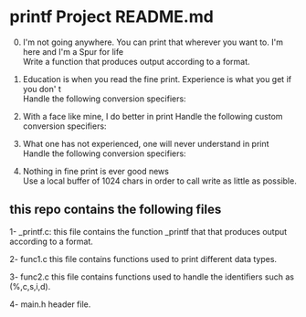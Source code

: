 # printf Project README.md

0. I'm not going anywhere. You can print that wherever you want to. I'm here and I'm
 a Spur for life                                                                    
Write a function that produces output according to a format.    

1. Education is when you read the fine print. Experience is what you get if you don'
t                                                                                   
Handle the following conversion specifiers:

2. With a face like mine, I do better in print                                      Handle the following custom conversion specifiers:

3. What one has not experienced, one will never understand in print                 
Handle the following conversion specifiers: 

4. Nothing in fine print is ever good news                                          
Use a local buffer of 1024 chars in order to call write as little as possible.

## this repo contains the following files

1- _printf.c:
    this file contains the function _printf that that produces output according to a format.

2- func1.c
    this file contains functions used to print different data types.

3- func2.c
    this file contains functions used to handle the identifiers such as (%,c,s,i,d).

4- main.h
    header file.

